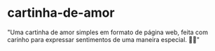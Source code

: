 # cartinha-de-amor
"Uma cartinha de amor simples em formato de página web, feita com carinho para expressar sentimentos de uma maneira especial. 💖✨"
